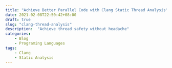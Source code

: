 ```yaml
---
title: "Achieve Better Parallel Code with Clang Static Thread Analysis"
date: 2021-02-08T22:50:42+08:00
draft: true
slug: "clang-thread-analysis"
description:  "Achieve thread safety without headache"
categories:
    - Blog
    - Programing Languages
tags:
    - Clang
    - Static Analysis
---
```


